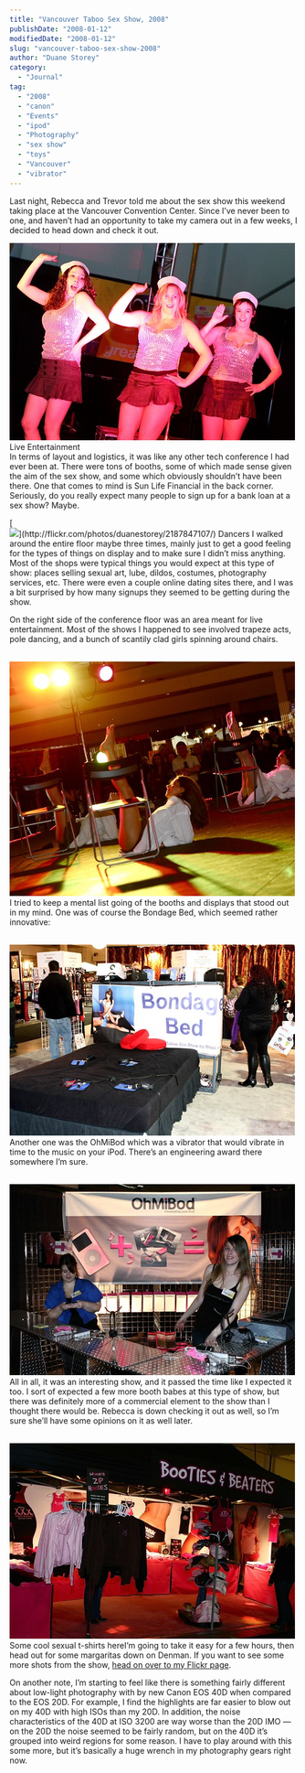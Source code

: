 ```yaml
---
title: "Vancouver Taboo Sex Show, 2008"
publishDate: "2008-01-12"
modifiedDate: "2008-01-12"
slug: "vancouver-taboo-sex-show-2008"
author: "Duane Storey"
category:
  - "Journal"
tag:
  - "2008"
  - "canon"
  - "Events"
  - "ipod"
  - "Photography"
  - "sex show"
  - "toys"
  - "Vancouver"
  - "vibrator"
---
```


Last night, Rebecca and Trevor told me about the sex show this weekend taking place at the Vancouver Convention Center. Since I’ve never been to one, and haven’t had an opportunity to take my camera out in a few weeks, I decided to head down and check it out.

  
[![](_images/vancouver-taboo-sex-show-2008-1.jpg)](http://flickr.com/photos/duanestorey/2187841125/)  
Live Entertainment  
In terms of layout and logistics, it was like any other tech conference I had ever been at. There were tons of booths, some of which made sense given the aim of the sex show, and some which obviously shouldn’t have been there. One that comes to mind is Sun Life Financial in the back corner. Seriously, do you really expect many people to sign up for a bank loan at a sex show? Maybe.

  
[  
![](http://farm3.static.flickr.com/2148/2187847107_5a061d60d8.jpg?v=0")](http://flickr.com/photos/duanestorey/2187847107/)  
Dancers  
I walked around the entire floor maybe three times, mainly just to get a good feeling for the types of things on display and to make sure I didn’t miss anything. Most of the shops were typical things you would expect at this type of show: places selling sexual art, lube, dildos, costumes, photography services, etc. There were even a couple online dating sites there, and I was a bit surprised by how many signups they seemed to be getting during the show.

On the right side of the conference floor was an area meant for live entertainment. Most of the shows I happened to see involved trapeze acts, pole dancing, and a bunch of scantily clad girls spinning around chairs.

  
[  
![](_images/vancouver-taboo-sex-show-2008-2.jpg)](http://flickr.com/photos/duanestorey/2187847369/)  
I tried to keep a mental list going of the booths and displays that stood out in my mind. One was of course the Bondage Bed, which seemed rather innovative:

  
[  
![](_images/vancouver-taboo-sex-show-2008-3.jpg)  ](http://flickr.com/photos/duanestorey/2188618372/)  
Another one was the OhMiBod which was a vibrator that would vibrate in time to the music on your iPod. There’s an engineering award there somewhere I’m sure.

  
[  
![](_images/vancouver-taboo-sex-show-2008-4.jpg)  ](http://flickr.com/photos/duanestorey/2188633298/in/photostream/)  
All in all, it was an interesting show, and it passed the time like I expected it too. I sort of expected a few more booth babes at this type of show, but there was definitely more of a commercial element to the show than I thought there would be. Rebecca is down checking it out as well, so I’m sure she’ll have some opinions on it as well later.

  
[  
![](_images/vancouver-taboo-sex-show-2008-5.jpg)  ](http://flickr.com/photos/duanestorey/2188618406/)Some cool sexual t-shirts hereI’m going to take it easy for a few hours, then head out for some margaritas down on Denman. If you want to see some more shots from the show, [head on over to my Flickr page](http://www.flickr.com/photos/duanestorey/sets/72157603698059196/).

On another note, I’m starting to feel like there is something fairly different about low-light photography with by new Canon EOS 40D when compared to the EOS 20D. For example, I find the highlights are far easier to blow out on my 40D with high ISOs than my 20D. In addition, the noise characteristics of the 40D at ISO 3200 are way worse than the 20D IMO — on the 20D the noise seemed to be fairly random, but on the 40D it’s grouped into weird regions for some reason. I have to play around with this some more, but it’s basically a huge wrench in my photography gears right now.